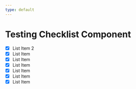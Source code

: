 ```yaml
---
type: default
---
```

# Testing Checklist Component

- [x] List Item 2
- [x] List Item
- [x] List Item
- [x] List Item
- [x] List Item
- [x] List Item
- [x] List Item
